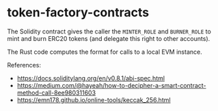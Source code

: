 # token-factory-contracts

The Solidity contract gives the caller the `MINTER_ROLE` and `BURNER_ROLE` to mint and burn ERC20 tokens (and delegate this right to other accounts).

The Rust code computes the format for calls to a local EVM instance.

References:
* https://docs.soliditylang.org/en/v0.8.1/abi-spec.html
* https://medium.com/@hayeah/how-to-decipher-a-smart-contract-method-call-8ee980311603
* https://emn178.github.io/online-tools/keccak_256.html